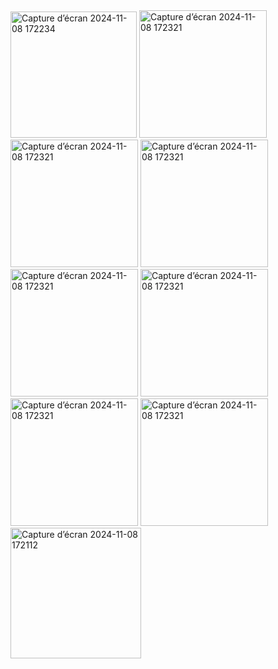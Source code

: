 
<img width="202" alt="Capture d’écran 2024-11-08 172234" src="https://github.com/user-attachments/assets/c1cdcff6-230d-4186-878c-5144b1c08146">
<img width="204" alt="Capture d’écran 2024-11-08 172321" src="https://github.com/user-attachments/assets/1e52fc99-f467-4f11-93cb-e66460102841">
<img width="204" alt="Capture d’écran 2024-11-08 172321" src="https://github.com/user-attachments/assets/4f1b2a0c-644d-44f5-9da5-9e895e5e2e49">
<img width="204" alt="Capture d’écran 2024-11-08 172321" src="https://github.com/user-attachments/assets/5313a97e-fb2b-48fa-ba7b-502e4d949f32">
<img width="204" alt="Capture d’écran 2024-11-08 172321" src="https://github.com/user-attachments/assets/6e561453-375d-4248-9fd3-49a12bf3c884">
<img width="204" alt="Capture d’écran 2024-11-08 172321" src="https://github.com/user-attachments/assets/8aa67493-a4d3-4daa-b0fc-f03c2814351a">
<img width="204" alt="Capture d’écran 2024-11-08 172321" src="https://github.com/user-attachments/assets/f27805ea-4624-461c-84c1-ef8a55ceffb0">
<img width="204" alt="Capture d’écran 2024-11-08 172321" src="https://github.com/user-attachments/assets/8ef54e54-4eff-4fe1-98ec-17a987c86936">
<img width="209" alt="Capture d’écran 2024-11-08 172112" src="https://github.com/user-attachments/assets/c048ca6e-86a0-4511-b5a9-fc349ea31522">
